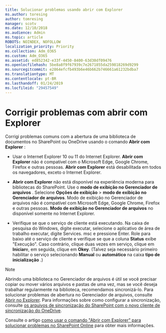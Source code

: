 ```yaml
---
title: Solucionar problemas usando abrir com Explorer
ms.author: toresing
author: tomresing
manager: scotv
ms.date: 12/10/2018
ms.audience: Admin
ms.topic: article
ROBOTS: NOINDEX, NOFOLLOW
localization_priority: Priority
ms.collection: Adm_O365
ms.custom: Adm_O365
ms.assetid: ed852342-e33f-4450-8400-63d30df09476
ms.openlocfilehash: 5be8a8f9f67939c7e2671855da259818269d9299
ms.sourcegitcommit: e2864efcfb493b6e46b662b746661a61232bdba7
ms.translationtype: MT
ms.contentlocale: pt-BR
ms.lasthandoff: 01/24/2019
ms.locfileid: "29457549"
---
```

# <a name="fix-problems-with-open-with-explorer"></a>Corrigir problemas com abrir com Explorer

Corrigi problemas comuns com a abertura de uma biblioteca de documentos no SharePoint ou OneDrive usando o comando **Abrir com Explorer** : 
  
- Usar o Internet Explorer 10 ou 11 do Internet Explorer. **Abrir com Explorer** não é compatível com o Microsoft Edge, Google Chrome, Firefox e outras pessoas. **Abrir com Explorer** está desabilitada em todos os navegadores, exceto o Internet Explorer. 
    
- **Abrir com Explorer** não está disponível na experiência moderna para bibliotecas do SharePoint. Use o **modo de exibição no Gerenciador de arquivos** . Selecione **Opções de exibição** \> **modo de exibição no Gerenciador de arquivos**. Modo de exibição no Gerenciador de arquivos não é compatível com Microsoft Edge, Google Chrome, Firefox e outras pessoas. **Modo de exibição no Gerenciador de arquivos** no disponível somente no Internet Explorer. 
    
- Verifique se que o serviço de cliente está executando. Na caixa de pesquisa do Windows, digite executar, selecione o aplicativo de área de trabalho executar, digite Services. msc e pressione Enter. Role para baixo até o serviço de cliente e verifique se que a coluna **Status** exibe "Execução". Caso contrário, clique duas vezes em serviço, clique em **Iniciar**e, em seguida, clique em **Okey**. (Talvez seja necessário primeiro habilitar o serviço selecionando **Manual** ou **automático** na caixa **tipo de inicialização** .) 
    
> [!NOTE]
> Abrindo uma biblioteca no Gerenciador de arquivos é útil se você precisar copiar ou mover vários arquivos e pastas de uma vez, mas se você deseja trabalhar regularmente na biblioteca, recomendamos sincronizá-lo. Para solucionar problemas de abertura no Gerenciador de arquivos, consulte [Abrir no Explorer](https://go.microsoft.com/fwlink/?linkid=871665). Para informações sobre como configurar a sincronização, consulte [os arquivos de sincronização do SharePoint com o novo cliente de sincronização do OneDrive](https://go.microsoft.com/fwlink/?linkid=871666).
  
Consulte o artigo [como usar o comando "Abrir com Explorer" para solucionar problemas no SharePoint Online](https://support.office.com/en-us/article/How-to-use-the-Open-with-Explorer-command-to-troubleshoot-issues-in-SharePoint-Online-87155331-0c92-4224-a4c1-da5c21c4ade4) para obter mais informações. 
  


